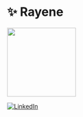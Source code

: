 # ✨ Rayene 

 <div>
  <a href="https://github.com/rayenealmeida">
  <img height="160em" src="https://github-readme-stats.vercel.app/api/top-langs/?username=rayenealmeida&layout=compact&langs_count=7&theme=dracula"/> 
</div>
    
[![LinkedIn](https://img.shields.io/badge/-LinkedIn-FFB6C1?style=for-the-badge&logo=linkedin&logoColor=000)](https://www.linkedin.com/in/rayene-ferreira-almeida/)
  
